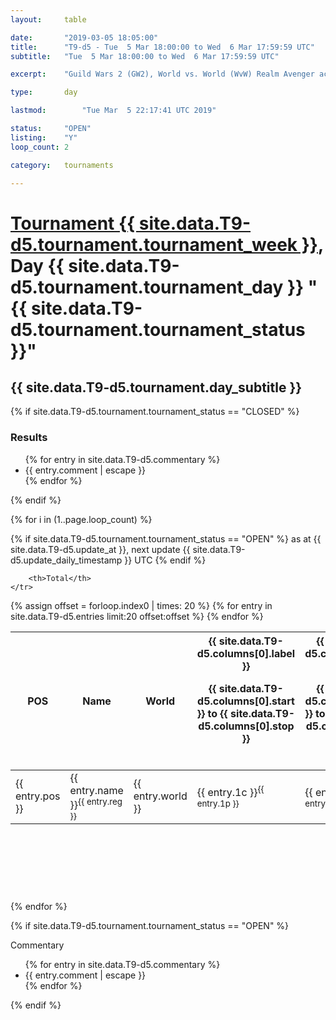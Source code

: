 ```yaml
---
layout: 	table

date: 		"2019-03-05 18:05:00"
title: 		"T9-d5 - Tue  5 Mar 18:00:00 to Wed  6 Mar 17:59:59 UTC"
subtitle: 	"Tue  5 Mar 18:00:00 to Wed  6 Mar 17:59:59 UTC"

excerpt:    "Guild Wars 2 (GW2), World vs. World (WvW) Realm Avenger achivement Tournament. \"Every Kill Counts\""

type:       day

lastmod: 		"Tue Mar  5 22:17:41 UTC 2019"

status:     "OPEN"
listing:    "Y"
loop_count: 2

category: 	tournaments

---
```

<div class="table_header">
    <h1><a href="{{ site.data.T9-d5.tournament.week_url }}">Tournament {{ site.data.T9-d5.tournament.tournament_week }}</a>, Day {{ site.data.T9-d5.tournament.tournament_day }} "{{ site.data.T9-d5.tournament.tournament_status }}"</h1>
    <h2>{{ site.data.T9-d5.tournament.day_subtitle }}</h2> 
</div>

{% if site.data.T9-d5.tournament.tournament_status == "CLOSED" %} 
<div class="commentary">
  <h3>Results</h3>
  <ul>
    {% for entry in site.data.T9-d5.commentary %}
    <li class="commentary_list">{{ entry.comment | escape }}</li>
    {% endfor %}
  </ul>
</div>
{% endif %}


{% for i in (1..page.loop_count) %}

{% if site.data.T9-d5.tournament.tournament_status == "OPEN" %} 
<span class="table_nextupdate">as at {{ site.data.T9-d5.update_at }}, next update {{ site.data.T9-d5.update_daily_timestamp }} UTC</span> 
{% endif %}

<table class="day_table">
  <colgroup>
    <col style="width:18px">
    <col style="width:55px">
    <col style="width:55px">
    <col style="width:12px">
    <col style="width:12px">
    <col style="width:12px">
    <col style="width:12px">
    <col style="width:12px">
    <col style="width:12px">
    <col style="width:12px">
    <col style="width:12px">
    <col style="width:12px">
    <col style="width:12px">
    <col style="width:12px">
    <col style="width:12px">
    <col style="width:12px">
    <col style="width:12px">
    <col style="width:12px">
    <col style="width:12px">
    <col style="width:12px">
    <col style="width:12px">
    <col style="width:12px">
    <col style="width:12px">
    <col style="width:12px">
    <col style="width:12px">
    <col style="width:12px">
    <col style="width:12px">
    <col style="width:18px">
  </colgroup>  
  <thead>
    <tr>
        <th>POS</th>
        <th class="AlignLeft">Name</th>
        <th class="AlignLeft">World</th>

<th><div class="label">{{ site.data.T9-d5.columns[0].label }}<p class="onhover">{{ site.data.T9-d5.columns[0].start }} to {{ site.data.T9-d5.columns[0].stop }}</p></div>​</th>
<th><div class="label">{{ site.data.T9-d5.columns[1].label }}<p class="onhover">{{ site.data.T9-d5.columns[1].start }} to {{ site.data.T9-d5.columns[1].stop }}</p></div>​</th>
<th><div class="label">{{ site.data.T9-d5.columns[2].label }}<p class="onhover">{{ site.data.T9-d5.columns[2].start }} to {{ site.data.T9-d5.columns[2].stop }}</p></div>​</th>
<th><div class="label">{{ site.data.T9-d5.columns[3].label }}<p class="onhover">{{ site.data.T9-d5.columns[3].start }} to {{ site.data.T9-d5.columns[3].stop }}</p></div>​</th>
<th><div class="label">{{ site.data.T9-d5.columns[4].label }}<p class="onhover">{{ site.data.T9-d5.columns[4].start }} to {{ site.data.T9-d5.columns[4].stop }}</p></div>​</th>
<th><div class="label">{{ site.data.T9-d5.columns[5].label }}<p class="onhover">{{ site.data.T9-d5.columns[5].start }} to {{ site.data.T9-d5.columns[5].stop }}</p></div>​</th>
<th><div class="label">{{ site.data.T9-d5.columns[6].label }}<p class="onhover">{{ site.data.T9-d5.columns[6].start }} to {{ site.data.T9-d5.columns[6].stop }}</p></div>​</th>
<th><div class="label">{{ site.data.T9-d5.columns[7].label }}<p class="onhover">{{ site.data.T9-d5.columns[7].start }} to {{ site.data.T9-d5.columns[7].stop }}</p></div>​</th>
<th><div class="label">{{ site.data.T9-d5.columns[8].label }}<p class="onhover">{{ site.data.T9-d5.columns[8].start }} to {{ site.data.T9-d5.columns[8].stop }}</p></div>​</th>
<th><div class="label">{{ site.data.T9-d5.columns[9].label }}<p class="onhover">{{ site.data.T9-d5.columns[9].start }} to {{ site.data.T9-d5.columns[9].stop }}</p></div>​</th>
<th><div class="label">{{ site.data.T9-d5.columns[10].label }}<p class="onhover">{{ site.data.T9-d5.columns[10].start }} to {{ site.data.T9-d5.columns[10].stop }}</p></div>​</th>

<th><div class="label">{{ site.data.T9-d5.columns[11].label }}<p class="onhover">{{ site.data.T9-d5.columns[11].start }} to {{ site.data.T9-d5.columns[11].stop }}</p></div>​</th>
<th><div class="label">{{ site.data.T9-d5.columns[12].label }}<p class="onhover">{{ site.data.T9-d5.columns[12].start }} to {{ site.data.T9-d5.columns[12].stop }}</p></div>​</th>
<th><div class="label">{{ site.data.T9-d5.columns[13].label }}<p class="onhover">{{ site.data.T9-d5.columns[13].start }} to {{ site.data.T9-d5.columns[13].stop }}</p></div>​</th>
<th><div class="label">{{ site.data.T9-d5.columns[14].label }}<p class="onhover">{{ site.data.T9-d5.columns[14].start }} to {{ site.data.T9-d5.columns[14].stop }}</p></div>​</th>
<th><div class="label">{{ site.data.T9-d5.columns[15].label }}<p class="onhover">{{ site.data.T9-d5.columns[15].start }} to {{ site.data.T9-d5.columns[15].stop }}</p></div>​</th>
<th><div class="label">{{ site.data.T9-d5.columns[16].label }}<p class="onhover">{{ site.data.T9-d5.columns[16].start }} to {{ site.data.T9-d5.columns[16].stop }}</p></div>​</th>
<th><div class="label">{{ site.data.T9-d5.columns[17].label }}<p class="onhover">{{ site.data.T9-d5.columns[17].start }} to {{ site.data.T9-d5.columns[17].stop }}</p></div>​</th>
<th><div class="label">{{ site.data.T9-d5.columns[18].label }}<p class="onhover">{{ site.data.T9-d5.columns[18].start }} to {{ site.data.T9-d5.columns[18].stop }}</p></div>​</th>
<th><div class="label">{{ site.data.T9-d5.columns[19].label }}<p class="onhover">{{ site.data.T9-d5.columns[19].start }} to {{ site.data.T9-d5.columns[19].stop }}</p></div>​</th>
<th><div class="label">{{ site.data.T9-d5.columns[20].label }}<p class="onhover">{{ site.data.T9-d5.columns[20].start }} to {{ site.data.T9-d5.columns[20].stop }}</p></div>​</th>

<th><div class="label">{{ site.data.T9-d5.columns[21].label }}<p class="onhover">{{ site.data.T9-d5.columns[21].start }} to {{ site.data.T9-d5.columns[21].stop }}</p></div>​</th>
<th><div class="label">{{ site.data.T9-d5.columns[22].label }}<p class="onhover">{{ site.data.T9-d5.columns[22].start }} to {{ site.data.T9-d5.columns[22].stop }}</p></div>​</th>
<th><div class="label">{{ site.data.T9-d5.columns[23].label }}<p class="onhover">{{ site.data.T9-d5.columns[23].start }} to {{ site.data.T9-d5.columns[23].stop }}</p></div>​</th>

        <th>Total</th>
    </tr>
  </thead>
  {% assign offset = forloop.index0 | times: 20 %}
<tbody>
{% for entry in site.data.T9-d5.entries limit:20 offset:offset %}
  <tr>
    <td class="pl{{ entry.pos }}">{{ entry.pos }}</td>
    <td class="AlignLeft">{{ entry.name }}<sup>{{ entry.reg }}</sup></td>
    <td class="AlignLeft">{{ entry.world }}</td>
    <td class="pl{{ entry.1p }}">{{ entry.1c }}<sup>{{ entry.1p }}</sup></td>
    <td class="pl{{ entry.2p }}">{{ entry.2c }}<sup>{{ entry.2p }}</sup></td>
    <td class="pl{{ entry.3p }}">{{ entry.3c }}<sup>{{ entry.3p }}</sup></td>
    <td class="pl{{ entry.4p }}">{{ entry.4c }}<sup>{{ entry.4p }}</sup></td>
    <td class="pl{{ entry.5p }}">{{ entry.5c }}<sup>{{ entry.5p }}</sup></td>
    <td class="pl{{ entry.6p }}">{{ entry.6c }}<sup>{{ entry.6p }}</sup></td>
    <td class="pl{{ entry.7p }}">{{ entry.7c }}<sup>{{ entry.7p }}</sup></td>
    <td class="pl{{ entry.8p }}">{{ entry.8c }}<sup>{{ entry.8p }}</sup></td>
    <td class="pl{{ entry.9p }}">{{ entry.9c }}<sup>{{ entry.9p }}</sup></td>
    <td class="pl{{ entry.10p }}">{{ entry.10c }}<sup>{{ entry.10p }}</sup></td>
    <td class="pl{{ entry.11p }}">{{ entry.11c }}<sup>{{ entry.11p }}</sup></td>
    <td class="pl{{ entry.12p }}">{{ entry.12c }}<sup>{{ entry.12p }}</sup></td>
    <td class="pl{{ entry.13p }}">{{ entry.13c }}<sup>{{ entry.13p }}</sup></td>
    <td class="pl{{ entry.14p }}">{{ entry.14c }}<sup>{{ entry.14p }}</sup></td>
    <td class="pl{{ entry.15p }}">{{ entry.15c }}<sup>{{ entry.15p }}</sup></td>
    <td class="pl{{ entry.16p }}">{{ entry.16c }}<sup>{{ entry.16p }}</sup></td>
    <td class="pl{{ entry.17p }}">{{ entry.17c }}<sup>{{ entry.17p }}</sup></td>
    <td class="pl{{ entry.18p }}">{{ entry.18c }}<sup>{{ entry.18p }}</sup></td>
    <td class="pl{{ entry.19p }}">{{ entry.19c }}<sup>{{ entry.19p }}</sup></td>
    <td class="pl{{ entry.20p }}">{{ entry.20c }}<sup>{{ entry.20p }}</sup></td>
    <td class="pl{{ entry.21p }}">{{ entry.21c }}<sup>{{ entry.21p }}</sup></td>
    <td class="pl{{ entry.22p }}">{{ entry.22c }}<sup>{{ entry.22p }}</sup></td>
    <td class="pl{{ entry.23p }}">{{ entry.23c }}<sup>{{ entry.23p }}</sup></td>
    <td class="pl{{ entry.24p }}">{{ entry.24c }}<sup>{{ entry.24p }}</sup></td>
    <td>{{ entry.total }}</td>
  </tr>
{% endfor %}  
</tbody>
</table>
<div class="leaderboard">
  <script async src="//pagead2.googlesyndication.com/pagead/js/adsbygoogle.js"></script>
  <!-- 728x90 -->
  <ins class="adsbygoogle"
       style="display:inline-block;width:728px;height:90px"
       data-ad-client="ca-pub-3274917281288240"
       data-ad-slot="3870538733"></ins>
  <script>
  (adsbygoogle = window.adsbygoogle || []).push({});
  </script>    
</div>
<br />
{% endfor %}

{% if site.data.T9-d5.tournament.tournament_status == "OPEN" %} 
<div class="commentary">
  <span class="commentary_title">Commentary</span>
  <ul>
    {% for entry in site.data.T9-d5.commentary %}
    <li class="commentary_list">{{ entry.comment | escape }}</li>
    {% endfor %}
  </ul>
</div>
{% endif %}


